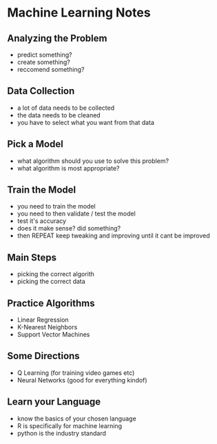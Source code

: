 # Machine Learning Notes

## Analyzing the Problem
* predict something?
* create something?
* reccomend something?

## Data Collection
* a lot of data needs to be collected
* the data needs to be cleaned
* you have to select what you want from that data

## Pick a Model
* what algorithm should you use to solve this problem?
* what algorithm is most appropriate?

## Train the Model
* you need to train the model
* you need to then validate / test the model
* test it's accuracy
* does it make sense? did something?
* then REPEAT keep tweaking and improving until it cant be improved

## Main Steps
* picking the correct algorith
* picking the correct data

## Practice Algorithms
* Linear Regression
* K-Nearest Neighbors
* Support Vector Machines

## Some Directions
* Q Learning (for training video games etc)
* Neural Networks (good for everything kindof)

## Learn your Language
* know the basics of your chosen language
* R is specifically for machine learning
* python is the industry standard
